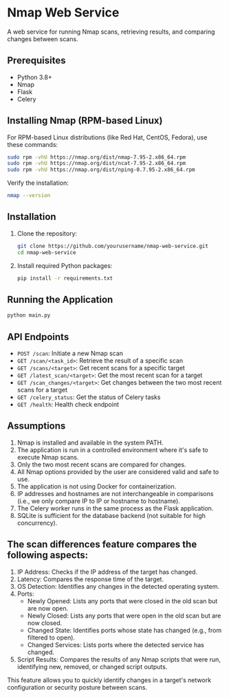 # Nmap Web Service

A web service for running Nmap scans, retrieving results, and comparing changes between scans.

## Prerequisites

- Python 3.8+
- Nmap
- Flask
- Celery

## Installing Nmap (RPM-based Linux)

For RPM-based Linux distributions (like Red Hat, CentOS, Fedora), use these commands:

```bash
sudo rpm -vhU https://nmap.org/dist/nmap-7.95-2.x86_64.rpm
sudo rpm -vhU https://nmap.org/dist/ncat-7.95-2.x86_64.rpm
sudo rpm -vhU https://nmap.org/dist/nping-0.7.95-2.x86_64.rpm
```

Verify the installation:
```bash
nmap --version
```

## Installation

1. Clone the repository:
   ```bash
   git clone https://github.com/yourusername/nmap-web-service.git
   cd nmap-web-service
   ```

2. Install required Python packages:
   ```bash
   pip install -r requirements.txt
   ```

## Running the Application

```bash
python main.py
```

## API Endpoints

- `POST /scan`: Initiate a new Nmap scan
- `GET /scan/<task_id>`: Retrieve the result of a specific scan
- `GET /scans/<target>`: Get recent scans for a specific target
- `GET /latest_scan/<target>`: Get the most recent scan for a target
- `GET /scan_changes/<target>`: Get changes between the two most recent scans for a target
- `GET /celery_status`: Get the status of Celery tasks
- `GET /health`: Health check endpoint

## Assumptions

1. Nmap is installed and available in the system PATH.
2. The application is run in a controlled environment where it's safe to execute Nmap scans.
3. Only the two most recent scans are compared for changes.
4. All Nmap options provided by the user are considered valid and safe to use.
5. The application is not using Docker for containerization.
6. IP addresses and hostnames are not interchangeable in comparisons (i.e., we only compare IP to IP or hostname to hostname).
7. The Celery worker runs in the same process as the Flask application.
8. SQLite is sufficient for the database backend (not suitable for high concurrency).


## The scan differences feature compares the following aspects:

1. IP Address: Checks if the IP address of the target has changed.
2. Latency: Compares the response time of the target.
3. OS Detection: Identifies any changes in the detected operating system.
4. Ports:
   - Newly Opened: Lists any ports that were closed in the old scan but are now open.
   - Newly Closed: Lists any ports that were open in the old scan but are now closed.
   - Changed State: Identifies ports whose state has changed (e.g., from filtered to open).
   - Changed Services: Lists ports where the detected service has changed.
5. Script Results: Compares the results of any Nmap scripts that were run, identifying new, removed, or changed script outputs.

This feature allows you to quickly identify changes in a target's network configuration or security posture between scans.